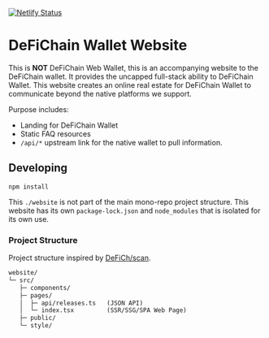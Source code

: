 [![Netlify Status](https://api.netlify.com/api/v1/badges/89c2db53-2b96-4ecf-bd0b-f8a127a09e53/deploy-status)](https://app.netlify.com/sites/wallet-defichain/deploys)

# DeFiChain Wallet Website

This is **NOT** DeFiChain Web Wallet, this is an accompanying website to the DeFiChain wallet. It provides the uncapped
full-stack ability to DeFiChain Wallet. This website creates an online real estate for DeFiChain Wallet to communicate
beyond the native platforms we support.

Purpose includes:
- Landing for DeFiChain Wallet
- Static FAQ resources
- `/api/*` upstream link for the native wallet to pull information.

## Developing

```shell
npm install
```

This `./website` is not part of the main mono-repo project structure. This website has its own `package-lock.json`
and `node_modules` that is isolated for its own use.

### Project Structure

Project structure inspired by [DeFiCh/scan](https://github.com/defich/scan).

```txt
website/
└─ src/
   ├─ components/
   ├─ pages/
   │  ├─ api/releases.ts   (JSON API)
   │  └─ index.tsx         (SSR/SSG/SPA Web Page)
   ├─ public/
   └─ style/
```
